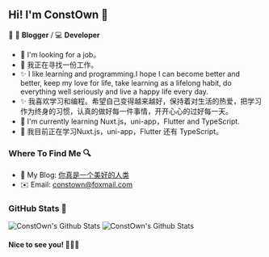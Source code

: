 ## Hi! I'm ConstOwn 👋

📄  🎨 **Blogger** / 💻 **Developer**

- 🎉 I'm looking for a job。
- 🎉 我正在寻找一份工作。
- ✨ I like learning and programming.I hope I can become better and better, keep my love for life, take learning as a lifelong habit, do everything well seriously and live a happy life every day.
- ✨ 我喜欢学习和编程。希望自己变得越来越好，保持着对生活的热爱，把学习作为终身的习惯，认真的做好每一件事情，开开心心的过好每一天。
- 🌱 I'm currently learning Nuxt.js，uni-app，Flutter and TypeScript.
- 🌱 我目前正在学习Nuxt.js，uni-app，Flutter 还有 TypeScript。

### Where To Find Me 🔍

- 📝 My Blog: [你真是一个美好的人类](https://blog.juanertu.com/)
- ✉️ Email: [constown@foxmail.com](http://mail.qq.com/cgi-bin/qm_share?t=qm_mailme&email=mvn19Onu9e302vz14vf78-a0_fX3)

### GitHub Stats 🎈

![ConstOwn's Github Stats](https://github-readme-stats.vercel.app/api?username=constown&show_icons=true&theme=radical)
![ConstOwn's Github Stats](https://github-readme-stats.vercel.app/api/top-langs/?username=constown&theme=radical)

#### Nice to see you! 🤣🤣🤣
